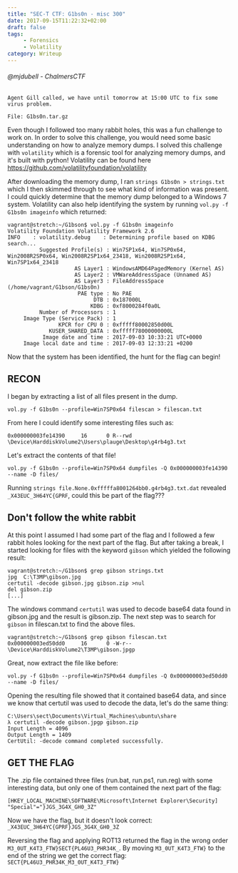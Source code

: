```yaml
---
title: "SEC-T CTF: G1bs0n - misc 300"
date: 2017-09-15T11:22:32+02:00
draft: false
tags:
     - Forensics
     - Volatility
category: Writeup
---
```

###### @mjdubell - ChalmersCTF

```
Agent Gill called, we have until tomorrow at 15:00 UTC to fix some virus problem.

File: G1bs0n.tar.gz
```

Even though I followed too many rabbit holes, this was a fun challenge to work on. In order to solve this challenge, you would need some basic understanding on how to analyze memory dumps. I solved this challenge with `volatility` which is a forensic tool for analyzing memory dumps, and it's built with python! Volatility can be found here https://github.com/volatilityfoundation/volatility

After downloading the memory dump, I ran `strings G1bs0n > strings.txt` which I then skimmed through to see what kind of information was present. I could quickly determine that the memory dump belonged to a Windows 7 system. Volatility can also help identifying the system by running `vol.py -f G1bs0n imageinfo` which returned:

```
vagrant@stretch:~/G1bson$ vol.py -f G1bs0n imageinfo
Volatility Foundation Volatility Framework 2.6
INFO    : volatility.debug    : Determining profile based on KDBG search...
          Suggested Profile(s) : Win7SP1x64, Win7SP0x64, Win2008R2SP0x64, Win2008R2SP1x64_23418, Win2008R2SP1x64, Win7SP1x64_23418
                     AS Layer1 : WindowsAMD64PagedMemory (Kernel AS)
                     AS Layer2 : VMWareAddressSpace (Unnamed AS)
                     AS Layer3 : FileAddressSpace (/home/vagrant/G1bson/G1bs0n)
                      PAE type : No PAE
                           DTB : 0x187000L
                          KDBG : 0xf8000284f0a0L
          Number of Processors : 1
     Image Type (Service Pack) : 1
                KPCR for CPU 0 : 0xfffff80002850d00L
             KUSER_SHARED_DATA : 0xfffff78000000000L
           Image date and time : 2017-09-03 10:33:21 UTC+0000
     Image local date and time : 2017-09-03 12:33:21 +0200
```

Now that the system has been identified, the hunt for the flag can begin!

## RECON

I began by extracting a list of all files present in the dump.
```
vol.py -f G1bs0n --profile=Win7SP0x64 filescan > filescan.txt
```

From here I could identify some interesting files such as:
```
0x000000003fe14390     16      0 R--rwd \Device\HarddiskVolume2\Users\plauge\Desktop\g4rb4g3.txt
```

Let's extract the contents of that file!
```
vol.py -f G1bs0n --profile=Win7SP0x64 dumpfiles -Q 0x000000003fe14390 --name -D files/
```

Running `strings file.None.0xfffffa8001264bb0.g4rb4g3.txt.dat` revealed `_X43EUC_3H64YC{GPRF`, could this be part of the flag???

## Don't follow the white rabbit

At this point I assumed I had some part of the flag and I followed a few rabbit holes looking for the next part of the flag. But after taking a break, I started looking for files with the keyword `gibson` which yielded the following result:

```
vagrant@stretch:~/G1bson$ grep gibson strings.txt
jpg  C:\T3MP\gibson.jpg
certutil -decode gibson.jpg gibson.zip >nul
del gibson.zip
[...]
```

The windows command `certutil` was used to decode base64 data found in gibson.jpg and the result is gibson.zip. The next step was to search for `gibson` in filescan.txt to find the above files.

```
vagrant@stretch:~/G1bson$ grep gibson filescan.txt
0x000000003ed50dd0     16      0 -W-r-- \Device\HarddiskVolume2\T3MP\gibson.jpgp
```

Great, now extract the file like before:

```
vol.py -f G1bs0n --profile=Win7SP0x64 dumpfiles -Q 0x000000003ed50dd0 --name -D files/
```

Opening the resulting file showed that it contained base64 data, and since we know that certutil was used to decode the data, let's do the same thing:

```
C:\Users\sect\Documents\Virtual_Machines\ubuntu\share
λ certutil -decode gibson.jpgp gibson.zip
Input Length = 4096
Output Length = 1409
CertUtil: -decode command completed successfully.
```

## GET THE FLAG

The .zip file contained three files (run.bat, run.ps1, run.reg) with some interesting data, but only one of them contained the next part of the flag:

```
[HKEY_LOCAL_MACHINE\SOFTWARE\Microsoft\Internet Explorer\Security]
"Special"="}JGS_3G4X_GH0_3Z"
```

Now we have the flag, but it doesn't look correct: `_X43EUC_3H64YC{GPRF}JGS_3G4X_GH0_3Z`

Reversing the flag and applying ROT13 returned the flag in the wrong order `M3_0UT_K4T3_FTW}SECT{PL46U3_PHR34K_`. By moving `M3_0UT_K4T3_FTW}` to the end of the string we get the correct flag: `SECT{PL46U3_PHR34K_M3_0UT_K4T3_FTW}`
